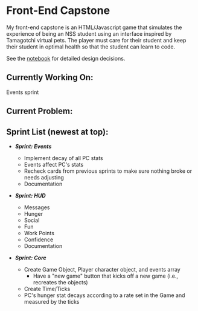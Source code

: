 # Front-End Capstone

My front-end capstone is an HTML/Javascript game that simulates the experience of being an NSS student using an interface inspired by Tamagotchi virtual pets. The player must care for their student and keep their student in optimal health so that the student can learn to code.

See the [notebook](./docs/notebook/readme.md) for detailed design decisions.

## Currently Working On:

Events sprint

## Current Problem:

## Sprint List (newest at top):

* _**Sprint: Events**_
  * Implement decay of all PC stats
  * Events affect PC's stats
  * Recheck cards from previous sprints to make sure nothing broke or needs adjusting
  * Documentation

* _**Sprint: HUD**_
  * Messages
  * Hunger
  * Social
  * Fun
  * Work Points
  * Confidence
  * Documentation


* _**Sprint: Core**_
  * Create Game Object, Player character object, and events array
    * Have a "new game" button that kicks off a new game (i.e., recreates the objects)
  * Create Time/Ticks
  * PC's hunger stat decays according to a rate set in the Game and measured by the ticks